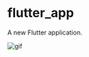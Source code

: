 # flutter_app

A new Flutter application.

![gif](https://user-images.githubusercontent.com/28502671/57969151-7e700480-7991-11e9-8475-9e64b4d028ab.gif)

